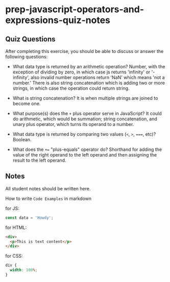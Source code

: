 # prep-javascript-operators-and-expressions-quiz-notes

## Quiz Questions

After completing this exercise, you should be able to discuss or answer the following questions:

- What data type is returned by an arithmetic operation?
  Number, with the exception of dividing by zero, in which case js returns 'infinity' or '-infinity', also invalid number operations return 'NaN' which means 'not a number.' There is also string concatenation which is adding two or more strings, in which case the operation could return string.

- What is string concatenation?
  It is when multiple strings are joined to become one.

- What purpose(s) does the `+` plus operator serve in JavaScript?
  It could do arithmetic, which would be summation; string concatenation, and unary plus operator, which turns its operand to a number.

- What data type is returned by comparing two values (`<`, `>`, `===`, etc)?
  Boolean.

- What does the `+=` "plus-equals" operator do?
  Shorthand for adding the value of the right operand to the left operand and then assigning the result to the left operand.

## Notes

All student notes should be written here.

How to write `Code Examples` in markdown

for JS:

```javascript
const data = 'Howdy';
```

for HTML:

```html
<div>
  <p>This is text content</p>
</div>
```

for CSS:

```css
div {
  width: 100%;
}
```
